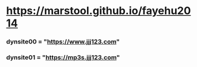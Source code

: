 # https://marstool.github.io/fayehu2014

### dynsite00 = "https://www.jjj123.com"
### dynsite01 = "https://mp3s.jjj123.com"

